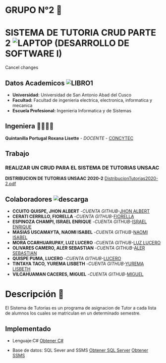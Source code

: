 # GRUPO N°2 📌

# SISTEMA DE TUTORIA CRUD PARTE 2 ![LAPTOP](https://user-images.githubusercontent.com/72511623/126373916-3a2a40d0-43d7-4b21-832d-71de69caaef6.jpg) (DESARROLLO DE SOFTWARE I)
Cancel changes
## Datos Academicos ![LIBRO1](https://user-images.githubusercontent.com/72511623/126376299-05c28cf4-eff8-407c-bfa6-ceeff8b94c77.png)

- **Universidad:** Universidad de San Antonio Abad del Cusco
- **Facultad:** Facultad de ingenieria electrica, electronica, informatica y mecanica
- **Escuela Profesional:** Ingenieria Informatica y de Sistemas
## Ingeniera 👩‍🏫👩‍💻
**Quintanilla Portugal Roxana Lisette** - *DOCENTE* - [CONCYTEC](http://directorio.concytec.gob.pe/appDirectorioCTI/VerDatosInvestigador.do;jsessionid=a64a00668b861c4a52fdead99791?id_investigador=40930)
## Trabajo
### REALIZAR UN CRUD PARA EL SISTEMA DE TUTORIAS UNSAAC
**DISTRIBUCION DE TUTORIAS UNSAAC 2020-2** [DistribucionTutorias2020-2.pdf](https://github.com/MigVC/PROYECTO/files/6878187/DistribucionTutorias2020-2.pdf)

## Colaboradores ![descarga](https://user-images.githubusercontent.com/72511623/126371917-24df0242-6218-4cd8-8da8-3dd229f82203.png)
- **CCUITO QUISPE, JHON ALBERT** -*CUENTA GITHUB*-[JHON ALBERT](https://github.com/jhonjacc)
- **CERATI CERRILLO, FIORELLA** -*CUENTA GITHUB*-[FIORELLA](https://github.com/Fiorella2919)
- **ESPINOZA CHAMPI, ISRAEL ENRIQUE** -*CUENTA GITHUB*-[ISRAEL ENRIQUE](https://github.com/EnriYp26)
- **MASIAS USCAMAYTA, NAOMI ISABEL** -*CUENTA GITHUB*-[NAOMI ISABEL](https://github.com/naomi159)
- **MORA CCARHUARUPAY, LUZ LUCERO** -*CUENTA GITHUB*-[LUZ LUCERO](https://github.com/lmc1221)
- **OLIVARES CAMERO, ALER SEBASTIAN** -*CUENTA GITHUB*-[ALER SEBASTIAN](https://github.com/aolivares182925)
- **QUISPE PUMA, LUCERO** -*CUENTA GITHUB*-[LUCERO](https://github.com/lucero5796)
- **TINTAYA TACO, YUREMA LISBETH** -*CUENTA GITHUB*-[YUREMA LISBETH](https://github.com/YuremaLTT)
- **VILCAHUAMAN CACERES, MIGUEL** -*CUENTA GITHUB*-[MIGUEL](https://github.com/MigVC)
# Descripción 📄
El Sistema de Tutorias es un programa de asignacion de Tutor a cada lista de alumnos los cuales se matriculan en un determinado semestre.
## Implementado 
- Lenguaje:C# 
[Obtener C#](https://visualstudio.microsoft.com/es/thank-you-downloading-visual-studio/?sku=Community&rel=16 )

- Base de datos: SQL Sever and SSMS
[Obtener SQL Server]( https://www.microsoft.com/es-es/sql-server/sql-server-downloads)
[Obtener SSMS](https://docs.microsoft.com/en-us/sql/ssms/download-sql-server-management-studio-ssms?view=sql-server-ver15#download-ssms)
